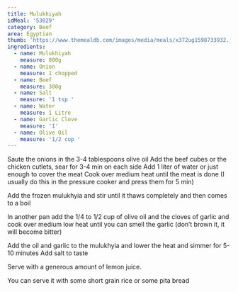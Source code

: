 ```yaml
---
title: Mulukhiyah
idMeal: '53029'
category: Beef
area: Egyptian
thumb: 'https://www.themealdb.com/images/media/meals/x372ug1598733932.jpg'
ingredients:
  - name: Mulukhiyah
    measure: 800g
  - name: Onion
    measure: 1 chopped
  - name: Beef
    measure: 300g
  - name: Salt
    measure: '1 tsp '
  - name: Water
    measure: 1 Litre
  - name: Garlic Clove
    measure: '1'
  - name: Olive Oil
    measure: '1/2 cup '
---
```

Saute the onions in the 3-4 tablespoons olive oil
Add the beef cubes or the chicken cutlets, sear for 3-4 min on each side
Add 1 liter of water or just enough to cover the meat
Cook over medium heat until the meat is done (I usually do this in the pressure cooker and press them for 5 min)

Add the frozen mulukhyia and stir until it thaws completely and then comes to a boil

In another pan add the 1/4 to 1/2 cup of olive oil and the cloves of garlic and cook over medium low heat until you can smell the garlic (don’t brown it, it will become bitter)

Add the oil and garlic to the mulukhyia and lower the heat and simmer for 5-10 minutes
Add salt to taste

Serve with a generous amount of lemon juice.

You can serve it with some short grain rice or some pita bread

